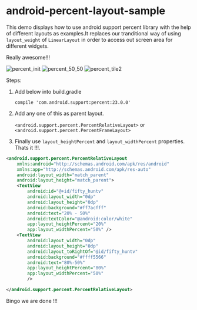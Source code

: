 # android-percent-layout-sample
This demo displays how to use android support percent library with the help of different layouts as examples.It replaces our tranditional
way of using `layout_weight` of `LinearLayout` in order to access out screen area for different widgets.

Really awesome!!!

![percent_init](https://cloud.githubusercontent.com/assets/10304040/9567537/97e183f8-4f4c-11e5-8b34-f5f2411e67f5.png)
![percent_50_50](https://cloud.githubusercontent.com/assets/10304040/9567536/97dcc84a-4f4c-11e5-9406-4579e7ed4411.png)
![percent_tile2](https://cloud.githubusercontent.com/assets/10304040/9567539/97f413e2-4f4c-11e5-94a7-4aa59862fbac.png)

Steps:

1. Add below into build.gradle

    `compile 'com.android.support:percent:23.0.0'`
  
2. Add any one of this as parent layout.

    `<android.support.percent.PercentRelativeLayout>`
                    or
    `<android.support.percent.PercentFrameLayout>`

3. Finally use `layout_heightPercent` and `layout_widthPercent` properties. Thats it !!!.

```xml
<android.support.percent.PercentRelativeLayout
    xmlns:android="http://schemas.android.com/apk/res/android"
    xmlns:app="http://schemas.android.com/apk/res-auto"
    android:layout_width="match_parent"
    android:layout_height="match_parent">
    <TextView
        android:id="@+id/fifty_huntv"
        android:layout_width="0dp"
        android:layout_height="0dp"
        android:background="#ff7acfff"
        android:text="20% - 50%"
        android:textColor="@android:color/white"
        app:layout_heightPercent="20%"
        app:layout_widthPercent="50%" />
    <TextView
        android:layout_width="0dp"
        android:layout_height="0dp"
        android:layout_toRightOf="@id/fifty_huntv"
        android:background="#ffff5566"
        android:text="80%-50%"
        app:layout_heightPercent="80%"
        app:layout_widthPercent="50%"
        />

</android.support.percent.PercentRelativeLayout>
```

Bingo we are done !!!
